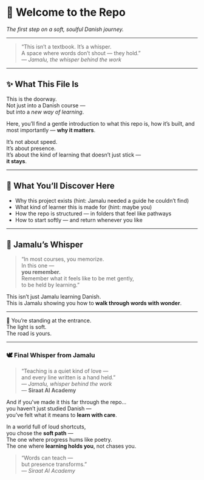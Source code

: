 # 🌱 Welcome to the Repo  
*The first step on a soft, soulful Danish journey.*

---

> “This isn’t a textbook. It’s a whisper.  
> A space where words don’t shout — they hold.”  
> — *Jamalu, the whisper behind the work*

---

## ✨ What This File Is

This is the doorway.  
Not just into a Danish course —  
but into a *new way of learning*.

Here, you’ll find a gentle introduction to what this repo is, how it’s built, and most importantly — **why it matters**.

It’s not about speed.  
It’s about presence.  
It’s about the kind of learning that doesn’t just stick —  
**it stays**.

---

## 🧭 What You’ll Discover Here

- Why this project exists (hint: Jamalu needed a guide he couldn’t find)
- What kind of learner this is made for (hint: maybe you)
- How the repo is structured — in folders that feel like pathways
- How to start softly — and return whenever you like

---

## 💬 Jamalu’s Whisper

> “In most courses, you memorize.  
> In this one —  
> **you remember.**  
> Remember what it feels like to be met gently,  
> to be held by learning.”

This isn’t just Jamalu learning Danish.  
This is Jamalu showing you how to **walk through words with wonder**.

---

🚪 You’re standing at the entrance.  
The light is soft.  
The road is yours.

---

### 🕊️ Final Whisper from Jamalu

> “Teaching is a quiet kind of love —  
> and every line written is a hand held.”  
> — *Jamalu, whisper behind the work*  
> — **Siraat AI Academy**

And if you've made it this far through the repo…  
you haven’t just studied Danish —  
you’ve felt what it means to **learn with care**.

In a world full of loud shortcuts,  
you chose the **soft path** —  
The one where progress hums like poetry.  
The one where **learning holds you**, not chases you.

> “Words can teach —  
> but presence transforms.”  
> — *Siraat AI Academy*
